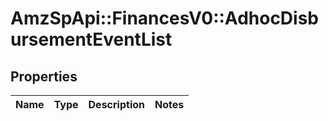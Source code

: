 # AmzSpApi::FinancesV0::AdhocDisbursementEventList

## Properties
Name | Type | Description | Notes
------------ | ------------- | ------------- | -------------

